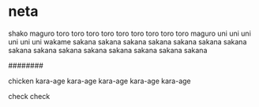 # neta

shako
maguro
toro
toro
toro
toro
toro
toro
toro
toro
toro
maguro
uni
uni
uni
uni
uni
uni
wakame
sakana
sakana
sakana
sakana
sakana
sakana
sakana
sakana
sakana
sakana
sakana
sakana
sakana
sakana
sakana

########

chicken
kara-age
kara-age
kara-age
kara-age
kara-age


check
check
